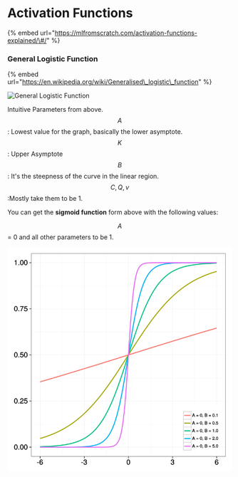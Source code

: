 # Activation Functions

{% embed url="https://mlfromscratch.com/activation-functions-explained/\#/" %}

### General Logistic Function

{% embed url="https://en.wikipedia.org/wiki/Generalised\_logistic\_function" %}

![General Logistic Function](https://wikimedia.org/api/rest_v1/media/math/render/svg/25076dc2b208b66357ea02b249c2da195d352fcc)

Intuitive Parameters from above.   
$$A$$: Lowest value for the graph, basically the lower asymptote.  
$$K$$: Upper Asymptote  
$$B$$: It's the steepness of the curve in the linear region.   
$$C,Q, v$$:Mostly take them to be 1. 

You can get the **sigmoid function** form above with the following values:

$$A$$= 0 and all other parameters to be 1.

![Graph with changing values of B](../.gitbook/assets/image%20%2890%29.png)



